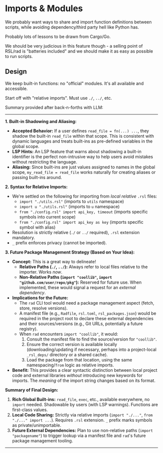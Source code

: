 # Imports & Modules

We probably want ways to share and import function definitions between scripts, while avoiding dependency/third party hell like Python has.

Probably lots of lessons to be drawn from Cargo/Go.

We should be very judicious in this feature though - a selling point of RSL/rad is "batteries included" and we should make it as easy as possible to run scripts.

## Design

We keep built-in functions: no "official" modules. It's all available and accessible.

Start off with "relative imports". Must use `./`, `../`, etc.

Summary provided after back-n-forths with LLM:

---

**1. Built-in Shadowing and Aliasing:**

- **Accepted Behavior:** If a user defines `read_file = fn(...) ...`, they shadow the built-in `read_file` within that scope. This is consistent with dynamic languages and treats built-ins as pre-defined variables in the global scope.
- **LSP Hints:** An LSP feature that warns about shadowing a built-in identifier is the perfect non-intrusive way to help users avoid mistakes without restricting the language.
- **Aliasing:** Since built-ins are just values assigned to names in the global scope, `my_read_file = read_file` works naturally for creating aliases or passing built-ins around.

**2. Syntax for Relative Imports:**

- We're settled on the following for importing from *local relative* `.rsl` files:
    - `import "./utils.rsl"` (imports to `utils` namespace)
    - `import u "./utils.rsl"` (imports to `u` namespace)
    - `from "./config.rsl" import api_key, timeout` (imports specific symbols into current scope)
    - `from "./config.rsl" import api_key as key` (imports specific symbol with alias)
- Resolution is strictly relative (`./` or `../` required), `.rsl` extension mandatory.
- `_` prefix enforces privacy (cannot be imported).

**3. Future Package Management Strategy (Based on Your Idea):**

- **Concept:** This is a great way to delineate!
    - **Relative Paths (`./`, `../`):** Always refer to local files relative to the importer. Works *now*.
    - **Non-Relative Paths (`import "coollib"`, `import "github.com/user/repo/pkg"`):** Reserved for future use. When implemented, these would signal a request for an *external dependency*.
- **Implications for the Future:**
    - The `rad` CLI tool would need a package management aspect (fetch, store, resolve versions).
    - A manifest file (e.g., `Radfile`, `rsl.toml`, `rsl_packages.json`) would be required in the project root to declare these external dependencies and their sources/versions (e.g., Git URLs, potentially a future registry).
    - When `rad` encounters `import "coollib"`, it would:
        1.  Consult the manifest file to find the source/version for `"coollib"`.
        2.  Ensure the correct version is available locally (downloading/updating if necessary, perhaps into a project-local `_rsl_deps/` directory or a shared cache).
        3.  Load the package from that location, using the same namespacing/`from` logic as relative imports.
- **Benefit:** This provides a clear syntactic distinction between local project code and external libraries *without* introducing new keywords for imports. The *meaning* of the import string changes based on its format.

**Summary of Final Design:**

1. **Rich Global Built-ins:** `read_file`, `exec`, etc., available everywhere, no `import` needed. Shadowable by users (with LSP warnings). Functions are first-class values.
2. **Local Code Sharing:** Strictly via relative imports (`import "./..."`, `from "./..." import ...`). Requires `.rsl` extension. `_` prefix marks symbols as private/unimportable.
3. **Future External Dependencies:** Plan to use non-relative paths (`import "packagename"`) to trigger lookup via a manifest file and `rad`'s future package management tooling.

---